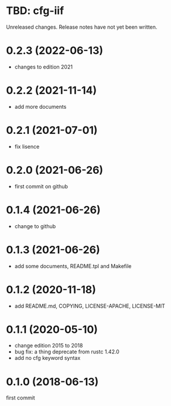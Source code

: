 TBD: cfg-iif
===
Unreleased changes. Release notes have not yet been written.

0.2.3 (2022-06-13)
=====

* changes to edition 2021

0.2.2 (2021-11-14)
=====

* add more documents

0.2.1 (2021-07-01)
=====

* fix lisence

0.2.0 (2021-06-26)
=====

* first commit on github

0.1.4 (2021-06-26)
=====

* change to github

0.1.3 (2021-06-26)
=====

* add some documents, README.tpl and Makefile

0.1.2 (2020-11-18)
=====

* add README.md, COPYING, LICENSE-APACHE, LICENSE-MIT

0.1.1 (2020-05-10)
=====

* change edition 2015 to 2018
* bug fix: a thing deprecate from rustc 1.42.0
* add no cfg keyword syntax

0.1.0 (2018-06-13)
=====
first commit
